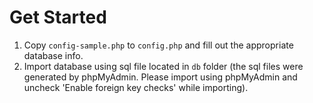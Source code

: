 # Get Started
1. Copy `config-sample.php` to `config.php` and fill out the appropriate database info.
2. Import database using sql file located in `db` folder (the sql files were generated by phpMyAdmin. Please import using phpMyAdmin and uncheck 'Enable foreign key checks' while importing).
